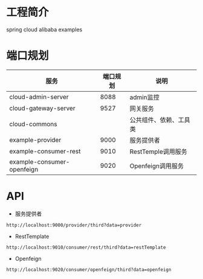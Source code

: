 # 工程简介

spring cloud alibaba examples

# 端口规划

| 服务         | 端口规划  | 说明 |
| ------------ | --------- | ---- |
| cloud-admin-server | 8088 | admin监控     |
| cloud-gateway-server | 9527 | 网关服务     |
| cloud-commons |  | 公共组件、依赖、工具类     |
| example-provider     |    9000       |服务提供者      |
| example-consumer-rest             |    9010       |RestTemple调用服务      |
| example-consumer-openfeign             |   9020        | Openfeign调用服务     |

# API

- 服务提供者

```http request
http://localhost:9000/provider/third?data=provider
```

- RestTemplate

```http request
http://localhost:9010/consumer/rest/third?data=restTemplate
```

- Openfeign

```http request
http://localhost:9020/consumer/openfeign/third?data=openfeign
```